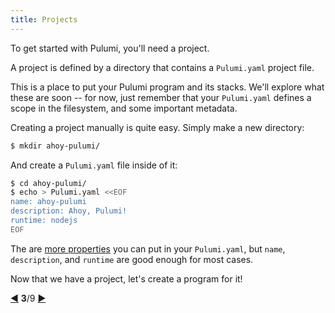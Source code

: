 ```yaml
---
title: Projects
---
```


To get started with Pulumi, you'll need a project.

A project is defined by a directory that contains a `Pulumi.yaml` project file.

This is a place to put your Pulumi program and its stacks.  We'll explore what these are soon -- for now, just
remember that your `Pulumi.yaml` defines a scope in the filesystem, and some important metadata.

Creating a project manually is quite easy.  Simply make a new directory:

```bash
$ mkdir ahoy-pulumi/
```

And create a `Pulumi.yaml` file inside of it:

```bash
$ cd ahoy-pulumi/
$ echo > Pulumi.yaml <<EOF
name: ahoy-pulumi
description: Ahoy, Pulumi!
runtime: nodejs
EOF
```

The are [more properties](/reference/project.html) you can put in your `Pulumi.yaml`, but `name`, `description`, and
`runtime` are good enough for most cases.

Now that we have a project, let's create a program for it!

<div class="tour-nav">
    <a class="tour-button enabled" href="basics-pulumi.html" title="Pulumi">◀</a>
    <span class="tour-index"><strong>3</strong>/9</span>
    <a class="tour-button enabled" href="basics-programs.html" title="Programs">▶</a>
</div>
